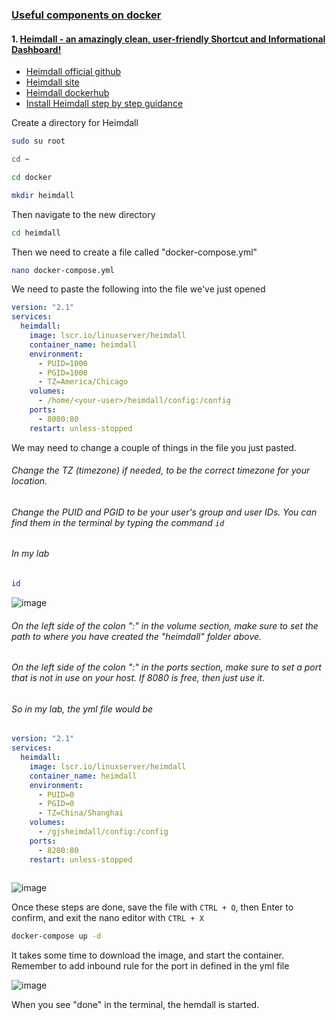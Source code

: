 ### [Useful components on docker](https://www.youtube.com/watch?v=pBwIm6m6x7M)
#### 1. [Heimdall - an amazingly clean, user-friendly Shortcut and Informational Dashboard!](https://www.youtube.com/watch?v=qFqUXN0jxMQ)
* [Heimdall official github](https://github.com/linuxserver/Heimdall)
* [Heimdall site](https://heimdall.site/)
* [Heimdall dockerhub](https://hub.docker.com/r/linuxserver/heimdall)
* [Install Heimdall step by step guidance](https://wiki.opensourceisawesome.com/books/self-hosted-dashboards/page/install-heimdall-a-beaiful-shortcut-and-informational-dashboard)

Create a directory for Heimdall
```sh
sudo su root
```

```sh
cd ~
```

```sh
cd docker
```

```sh
mkdir heimdall
```

Then navigate to the new directory
```sh
cd heimdall
```

Then we need to create a file called "docker-compose.yml"
```sh
nano docker-compose.yml
```

We need to paste the following into the file we've just opened
```yml
version: "2.1"
services:
  heimdall:
    image: lscr.io/linuxserver/heimdall
    container_name: heimdall
    environment:
      - PUID=1000
      - PGID=1000
      - TZ=America/Chicago
    volumes:
      - /home/<your-user>/heimdall/config:/config
    ports:
      - 8080:80
    restart: unless-stopped
```

We may need to change a couple of things in the file you just pasted.

###### Change the TZ (timezone) if needed, to be the correct timezone for your location.
###### Change the PUID and PGID to be your user's group and user IDs. You can find them in the terminal by typing the command `id`

###### In my lab
```sh
id
```
![image](https://user-images.githubusercontent.com/96930989/227763983-6e2fdabc-f243-447d-860e-a166e5c3ba30.png)

###### On the left side of the colon ":" in the volume section, make sure to set the path to where you have created the "heimdall" folder above.

###### On the left side of the colon ":" in the ports section, make sure to set a port that is not in use on your host.  If 8080 is free, then just use it.

###### So in my lab, the yml file would be
```yml
version: "2.1"
services:
  heimdall:
    image: lscr.io/linuxserver/heimdall
    container_name: heimdall
    environment:
      - PUID=0
      - PGID=0
      - TZ=China/Shanghai
    volumes:
      - /gjsheimdall/config:/config
    ports:
      - 8280:80
    restart: unless-stopped
    
```

![image](https://user-images.githubusercontent.com/96930989/227771048-6e7f109e-4354-4250-bacb-6fca7b03f957.png)

Once these steps are done, save the file with `CTRL + O`, then Enter to confirm, and exit the nano editor with `CTRL + X`
```sh
docker-compose up -d
```

It takes some time to download the image, and start the container. Remember to add inbound rule for the port in defined in the yml file

![image](https://user-images.githubusercontent.com/96930989/227764638-202e5941-738d-454b-968c-882b734756e5.png)

When you see "done" in the terminal, the hemdall is started.
